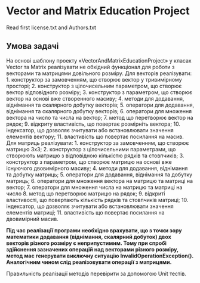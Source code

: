 # Vector and Matrix Education Project

Read first license.txt and Authors.txt


## Умова задачі

На основі шаблону проекту «VectorAndMatrixEducationProject» у класах Vector та Matrix реалізувати не обхідний функціонал для роботи з векторами та матрицями довільного розміру. Для векторів реалізувати:
    1. конструктор за замовченням, що створює вектор у тривимірному просторі;
    2. конструктор з цілочисельним параметром, що створює вектор відповідного розміру;
    3. конструктор з параметром, що створює вектор на основі вже створенного масиву;
    4. методи для додавання, віднімання та скалярного добутку векторів;
    5. оператори для додавання, віднімання та скалярного добутку векторів;
    6. оператори для множення вектора на число та числа на вектор;
    7.  метод що перетворює вектор на рядок;
    9. відкриту властивість, що повертає розмірніть вектора;
    10. індексатор, що дозволяє зчитувати або встановлювати значення елементів вектору;
    11. властивість що повертає посилання на масив.
Для матриць реалізувати:
    1. конструктор за замовченням, що створює матрицю 3х3;
    2. конструктор з цілочисельними параметрами, що створюють матрицю з відповідною кількістю рядків та стовпчиків;
    3. конструктор з параметром, що створює матрицю на основі вже існуючого двовимірного масиву;
    4. методи для додавання, віднімання та добутку матриць;
    5. оператори для додавання, віднімання та добутку матриць;
    6. оператори для множення вектора на матрицю та матриці на вектор;
    7. оператори для множення числа на матрицю та матриці на число
    8. метод що перетворює матрицю на рядок;
    9. відкриті властивості, що повертають кількість рядків та стовпчиків матриці;
    10. індексатор, що дозволяє зчитувати або встановлювати значення елементів матриці;
    11. властивість що повертає посилання на двовимірний масив.

**Під час реалізації програми необхідно врахувати, що з точки зору математики додавання (віднімання, скалярний добуток) двох векторів різного розміру є неприпустимим. Тому при спробі здійснення зазначених операцій над векторами різного розміру, метод має генерувати виключну ситуацію InvalidOperationException(). Аналогічним чином слід реалізовувати операції з матрицями.**

Правильність реалізації методів перевірити за допомогою Unit тестів.
